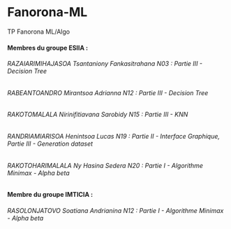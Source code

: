 # Fanorona-ML
TP Fanorona ML/Algo

#### Membres du groupe ESIIA :
###### RAZAIARIMIHAJASOA Tsantaniony Fankasitrahana N03 : Partie III - Decision Tree
###### RABEANTOANDRO Mirantsoa Adrianna N12 : Partie III - Decision Tree
###### RAKOTOMALALA Nirinifitiavana Sarobidy N15 : Partie III - KNN
###### RANDRIAMIARISOA Henintsoa Lucas N19 : Partie II - Interface Graphique, Partie III - Generation dataset
###### RAKOTOHARIMALALA Ny Hasina Sedera N20 : Partie I - Algorithme Minimax - Alpha beta

#### Membre du groupe IMTICIA :
###### RASOLONJATOVO Soatiana Andrianina N12 : Partie I - Algorithme Minimax - Alpha beta
